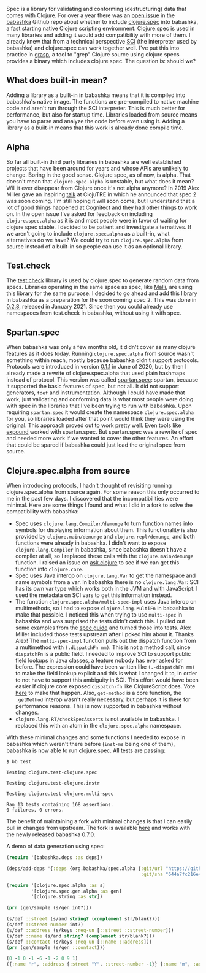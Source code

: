 Spec is a library for validating and conforming (destructuring) data that comes
with Clojure. For over a year there was an [open
issue](https://github.com/babashka/babashka/issues/558) in the
[babashka](https://babashka.org/) Github repo about whether to include
[clojure.spec](https://github.com/clojure/spec.alpha) into babashka, a fast
starting native Clojure scripting environment. Clojure.spec is used in many
libraries and adding it would add compatibility with more of them. I already
knew that from a technical perspective [SCI](https://github.com/babashka/sci)
(the interpreter used by babashka) and clojure.spec can work together well. I've
put this into practice in [grasp](https://github.com/borkdude/grasp), a tool to
"grep" Clojure source using clojure specs provides a binary which includes
clojure spec. The question is: should we?

## What does built-in mean?

Adding a library as a built-in in babashka means that it is compiled into
babashka's native image. The functions are pre-compiled to native machine code
and aren't run through the SCI interpreter. This is much better for performance,
but also for startup time. Libraries loaded from source means you have to parse
and analyze the code before even using it. Adding a library as a built-in means
that this work is already done compile time.

## Alpha

So far all built-in third party libraries in babashka are well established
projects that have been around for years and whose APIs are unlikely to
change. Boring in the good sense. Clojure spec, as of now, is alpha. That
doesn't mean that `clojure.spec.alpha` is unstable, but what does it mean? Will
it ever disappear from Clojure once it's not alpha anymore? In 2019 Alex Miller
gave an inspiring [talk](https://youtu.be/KeZNRypKVa4) at ClojuTRE in which he
announced that spec 2 was soon coming. I'm still hoping it will soon come, but I
understand that a lot of good things happened at Cognitect and they had other
things to work on. In the open issue I've asked for feedback on including
`clojure.spec.alpha` as it is and most people were in favor of waiting for
clojure spec stable. I decided to be patient and investigate alternatives. If we
aren't going to include `clojure.spec.alpha` as a built-in, what alternatives do
we have? We could try to run `clojure.spec.alpha` from source instead of a
built-in so people can use it as an optional library.

## Test.check

The [test.check](https://github.com/clojure/test.check) library is used by
clojure.spec to generate random data from specs. Libraries operating in the same
space as spec, like [Malli](https://github.com/metosin/malli), are using this
library for the same purpose. I decided to go ahead and add this library in
babashka as a preparation for the soon coming spec 2. This was done in
[0.2.8](https://github.com/babashka/babashka/blob/master/CHANGELOG.md#v028),
released in January 2021. Since then you could already use namespaces from
test.check in babashka, without using it with spec.

## Spartan.spec

When babashka was only a few months old, it didn't cover as many clojure
features as it does today. Running `clojure.spec.alpha` from source wasn't
something within reach, mostly because babashka didn't support
protocols. Protocols were introduced in version
[0.1.1](https://github.com/babashka/babashka/blob/master/CHANGELOG.md#v011-2020-06-10)
in June of 2020, but by then I already made a rewrite of clojure.spec.alpha that
used plain hashmaps instead of protocol. This version was called
[spartan.spec](https://github.com/borkdude/spartan.spec): spartan, because it
supported the basic features of spec, but not all. It did not support
generators, `fdef` and instrumentation. Although I could have made that work,
just validating and conforming data is what most people were doing with spec in
the libraries that I've been trying to run with babashka. Upon requiring
`spartan.spec` it would create the namespace `clojure.spec.alpha` for you, so
libraries loaded after that point would think they were using the original. This
approach proved out to work pretty well. Even tools like
[expound](https://github.com/bhb/expound) worked with spartan.spec. But
spartan.spec was a rewrite of spec and needed more work if we wanted to cover
the other features. An effort that could be spared if babashka could just load
the original spec from source.

## Clojure.spec.alpha from source

When introducing protocols, I hadn't thought of revisiting running
clojure.spec.alpha from source again. For some reason this only occurred to me
in the past few days. I discovered that the incompatibilities were minimal. Here
are some things I found and what I did in a fork to solve the compatibility with
babashka:

- Spec uses `clojure.lang.Compiler/demunge` to turn function names into symbols
  for displaying information about them. This functionality is also provided by
  `clojure.main/demunge` and `clojure.repl/demunge`, and both functions were
  already in babashka. I didn't want to expose `clojure.lang.Compiler` in
  babashka, since babashka doesn't have a compiler at all, so I replaced these
  calls with the `clojure.main/demunge` function. I raised an issue on
  [ask.clojure](https://ask.clojure.org/index.php/11371/consider-adding-demunge-into-clojure-core)
  to see if we can get this function into `clojure.core`.
- Spec uses Java interop on `clojure.lang.Var` to get the namespace and name
  symbols from a var. In babashka there is no `clojure.lang.Var`: SCI has its
  own var type which works both in the JVM and with JavaScript. I used the
  metadata on SCI vars to get this information instead.
- The function `clojure.spec.alpha/multi-spec-impl` uses Java interop on
  multimethods, so I had to expose `clojure.lang.MultiFn` in babashka to make
  that possible. I noticed this when trying to use `multi-spec` in babashka and
  was surprised the tests didn't catch this. I pulled out some examples from the
  [spec guide](https://clojure.org/guides/spec) and turned those into
  tests. Alex Miller included those tests upstream after I poked him about
  it. Thanks Alex! The `multi-spec-impl` function pulls out the dispatch
  function from a multimethod with `(.dispatchFn mm)`. This is not a method
  call, since `dispatchFn` is a public field. I needed to improve SCI to support
  public field lookups in Java classes, a feature nobody has ever asked for
  before. The expression could have been written like `(.-dispatchFn mm)` to
  make the field lookup explicit and this is what I changed it to, in order to
  not have to support this ambiguity in SCI. This effort would have been easier
  if clojure core exposed `dispatch-fn` like ClojureScript does. Vote
  [here](https://ask.clojure.org/index.php/10261/please-add-dispatch-fn-to-clojure-core)
  to make that happen. Also, `get-method` is a core function, the `.getMethod`
  interop wasn't really necessary, but perhaps it is there for performance
  reasons. This is now supported in babashka without changes.
- `clojure.lang.RT/checkSpecAsserts` is not available in babashka. I replaced
  this with an atom in the `clojure.spec.alpha` namespace.

With these minimal changes and some functions I needed to expose in babashka
which weren't there before (`inst-ms` being one of them), babashka is now able
to run clojure.spec. All tests are passing:

```
$ bb test

Testing clojure.test-clojure.spec

Testing clojure.test-clojure.instr

Testing clojure.test-clojure.multi-spec

Ran 13 tests containing 168 assertions.
0 failures, 0 errors.
```

The benefit of maintaining a fork with minimal changes is that I can easily pull
in changes from upstream.  The fork is available
[here](https://github.com/babashka/spec.alpha) and works with the newly released
babashka 0.7.0.

A demo of data generation using spec:

``` clojure
(require '[babashka.deps :as deps])

(deps/add-deps '{:deps {org.babashka/spec.alpha {:git/url "https://github.com/babashka/spec.alpha"
                                                 :git/sha "644a7fc216e43d5da87b07471b0f87d874107d1a"}}})

(require '[clojure.spec.alpha :as s]
         '[clojure.spec.gen.alpha :as gen]
         '[clojure.string :as str])

(prn (gen/sample (s/gen int?)))

(s/def ::street (s/and string? (complement str/blank?)))
(s/def ::street-number int?)
(s/def ::address (s/keys :req-un [::street ::street-number]))
(s/def ::name (s/and string? (complement str/blank?)))
(s/def ::contact (s/keys :req-un [::name ::address]))
(prn (gen/sample (s/gen ::contact)))
```

``` clojure
(0 -1 0 -1 -6 -1 -2 0 9 1)
({:name "r", :address {:street "Y", :street-number -1}} {:name "m", :address {:street "k8", :street-number -1}} {:name "5", :address {:street "s1E", :street-number 0}} {:name "o4H", :address {:street "4", :street-number -1}} {:name "nkhf", :address {:street "4Fh92", :street-number 1}} {:name "e", :address {:street "X", :street-number 4}} {:name "5v76a9B", :address {:street "bEf7e", :street-number 23}} {:name "213V", :address {:street "fNX3wr", :street-number 5}} {:name "8336lvbb9", :address {:street "fVP", :street-number -1}} {:name "x8X", :address {:street "utPQA", :street-number -7}})
```
